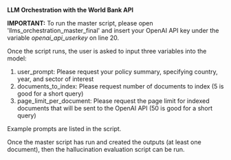 **LLM Orchestration with the World Bank API**

**IMPORTANT:** To run the master script, please open 'llms_orchestration_master_final' and insert your OpenAI API key under the variable *openai_api_userkey* on line 20.

Once the script runs, the user is asked to input three variables into the model:
1. user_prompt: Please request your policy summary, specifying country, year, and sector of interest
2. documents_to_index: Please request number of documents to index (5 is good for a short query)
3. page_limit_per_document: Please request the page limit for indexed documents that will be sent to the OpenAI API (50 is good for a short query)

Example prompts are listed in the script. 

Once the master script has run and created the outputs (at least one document), then the hallucination evaluation script can be run.

